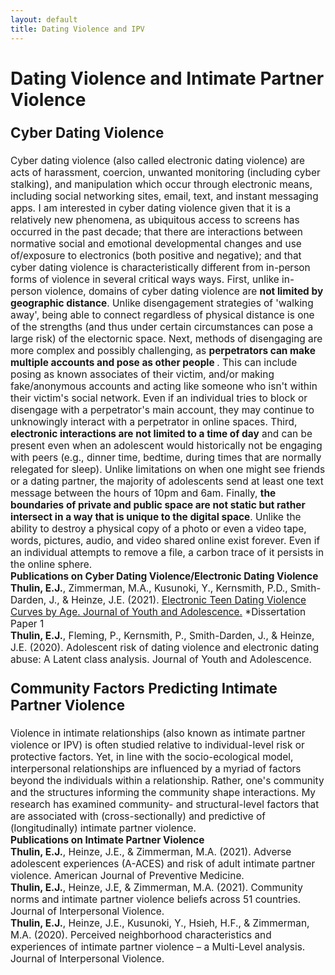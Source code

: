 ```yaml
---
layout: default
title: Dating Violence and IPV
---
```

<div class="blurb">
	<h1>Dating Violence and Intimate Partner Violence</h1>
	<p style="font-size:160%;"><b>Cyber Dating Violence</b></p>
    <p style="font-size:110%;">Cyber dating violence (also called electronic dating violence) are acts of harassment, coercion, unwanted monitoring (including cyber stalking), and manipulation which occur through electronic means, including social networking sites, email, text, and instant messaging apps. I am interested in cyber dating violence given that it is a relatively new phenomena, as ubiquitous access to screens has occurred in the past decade; that there are interactions between normative social and emotional developmental changes and use of/exposure to electronics (both positive and negative); and that cyber dating violence is characteristically different from in-person forms of violence in several critical ways ways. First, unlike in-person violence, domains of cyber dating violence are <b>not limited by geographic distance</b>. Unlike disengagement strategies of 'walking away', being able to connect regardless of physical distance is one of the strengths (and thus under certain circumstances can pose a large risk) of the electornic space. Next, methods of disengaging are more complex and possibly challenging, as <b>perpetrators can make multiple accounts and pose as other people </b>. This can include posing as known associates of their  victim, and/or making fake/anonymous accounts and acting like someone who isn't within their victim's social network. Even if an individual tries to block or disengage with a perpetrator's main account, they may continue to unknowingly interact with a perpetrator in online spaces. Third, <b>electronic interactions are not limited to a time of day</b> and can be present even when an adolescent would historically not be engaging with peers (e.g., dinner time, bedtime, during times that are normally relegated for sleep). Unlike limitations on when one might see friends or a dating partner, the majority of adolescents send at least one text message between the hours of 10pm and 6am. Finally, <b>the boundaries of private and public space are not static but rather intersect in a way that is unique to the digital space</b>. Unlike the ability to destroy a physical copy of a photo or even a video tape, words, pictures, audio, and video shared online exist forever. Even if an individual attempts to remove a file, a carbon trace of it persists in the online sphere.
<br><b>Publications on Cyber Dating Violence/Electronic Dating Violence</b>
<br><b>Thulin, E.J.</b>, Zimmerman, M.A., Kusunoki, Y., Kernsmith, P.D., Smith-Darden, J., & Heinze, J.E. (2021). <a href="https://doi.org/10.1007/s10964-021-01517-w">Electronic Teen Dating Violence Curves by Age. Journal of Youth and Adolescence.</a> *Dissertation Paper 1
<br><b>Thulin, E.J.</b>, Fleming, P., Kernsmith, P., Smith-Darden, J., & Heinze, J.E. (2020). Adolescent risk of dating violence and electronic dating abuse: A Latent class analysis. Journal of Youth and Adolescence.

<p style="font-size:160%;"><b>Community Factors Predicting Intimate Partner Violence</b></p>
<p style="font-size:110%;">Violence in intimate relationships (also known as intimate partner violence or IPV) is often studied relative to individual-level risk or protective factors. Yet, in line with the socio-ecological model, interpersonal relationships are influenced by a myriad of factors beyond the individuals within a relationship. Rather, one's community and the structures informing the community shape interactions. My research has examined community- and structural-level factors that are associated with (cross-sectionally) and predictive of (longitudinally) intimate partner violence. 
<br><b>Publications on Intimate Partner Violence</b>	
<br><b>Thulin, E.J.</b>, Heinze, J.E., & Zimmerman, M.A. (2021). Adverse adolescent experiences (A-ACES) and risk of adult intimate partner violence. American Journal of Preventive Medicine.
<br><b>Thulin, E.J.</b>, Heinze, J.E, & Zimmerman, M.A. (2021). Community norms and intimate partner violence beliefs across 51 countries. Journal of Interpersonal Violence.
<br><b>Thulin, E.J.</b>, Heinze, J.E., Kusunoki, Y., Hsieh, H.F., & Zimmerman, M.A. (2020). Perceived neighborhood characteristics and experiences of intimate partner violence – a Multi-Level analysis. Journal of Interpersonal Violence. 
